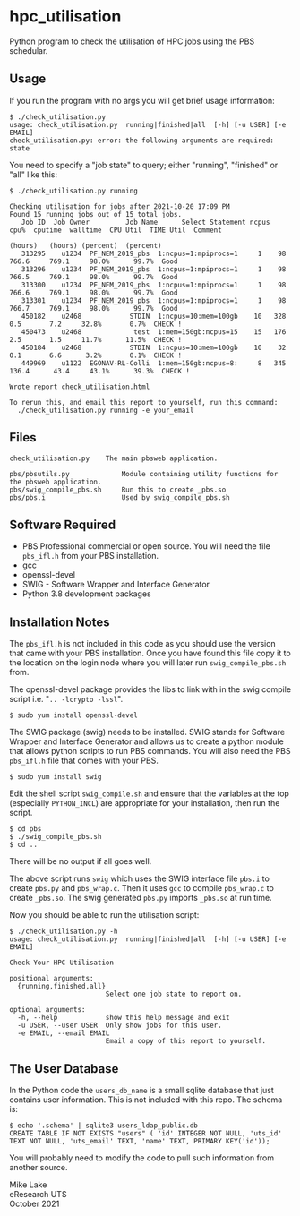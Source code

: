 # hpc_utilisation

Python program to check the utilisation of HPC jobs using the PBS schedular.

## Usage

If you run the program with no args you will get brief usage information:

    $ ./check_utilisation.py 
    usage: check_utilisation.py  running|finished|all  [-h] [-u USER] [-e EMAIL]
    check_utilisation.py: error: the following arguments are required: state

You need to specify a "job state" to query; either "running", "finished" or "all" 
like this:

    $ ./check_utilisation.py running
    
    Checking utilisation for jobs after 2021-10-20 17:09 PM
    Found 15 running jobs out of 15 total jobs.
       Job ID  Job Owner         Job Name      Select Statement ncpus  cpu%  cputime  walltime  CPU Util  TIME Util  Comment
                                                                             (hours)   (hours) (percent)  (percent)         
       313295    u1234  PF_NEM_2019_pbs  1:ncpus=1:mpiprocs=1     1    98    766.6     769.1     98.0%      99.7%  Good
       313296    u1234  PF_NEM_2019_pbs  1:ncpus=1:mpiprocs=1     1    98    766.5     769.1     98.0%      99.7%  Good
       313300    u1234  PF_NEM_2019_pbs  1:ncpus=1:mpiprocs=1     1    98    766.6     769.1     98.0%      99.7%  Good
       313301    u1234  PF_NEM_2019_pbs  1:ncpus=1:mpiprocs=1     1    98    766.7     769.1     98.0%      99.7%  Good
       450182    u2468            STDIN  1:ncpus=10:mem=100gb    10   328      0.5       7.2     32.8%       0.7%  CHECK !
       450473    u2468             test  1:mem=150gb:ncpus=15    15   176      2.5       1.5     11.7%      11.5%  CHECK !
       450184    u2468            STDIN  1:ncpus=10:mem=100gb    10    32      0.1       6.6      3.2%       0.1%  CHECK !
       449969    u1122  EGONAV-RL-Colli  1:mem=150gb:ncpus=8:     8   345    136.4      43.4     43.1%      39.3%  CHECK !
    
    Wrote report check_utilisation.html 
    
    To rerun this, and email this report to yourself, run this command:
      ./check_utilisation.py running -e your_email



## Files

    check_utilisation.py    The main pbsweb application.
    
    pbs/pbsutils.py             Module containing utility functions for the pbsweb application.
    pbs/swig_compile_pbs.sh     Run this to create _pbs.so
    pbs/pbs.i                   Used by swig_compile_pbs.sh

## Software Required

* PBS Professional commercial or open source. 
  You will need the file `pbs_ifl.h` from your PBS installation.
* gcc
* openssl-devel
* SWIG - Software Wrapper and Interface Generator
* Python 3.8 development packages

## Installation Notes

The `pbs_ifl.h` is not included in this code as you should use the version that
came with your PBS installation. 
Once you have found this file copy it to the location on the login
node where you will later run `swig_compile_pbs.sh` from.

The openssl-devel package provides the libs to link with in the swig compile script 
i.e. "`.. -lcrypto -lssl`".

    $ sudo yum install openssl-devel

The SWIG package (swig) needs to be installed. 
SWIG stands for Software Wrapper and Interface Generator and allows us to 
create a python module that allows python scripts to run PBS commands.
You will also need the PBS `pbs_ifl.h` file that comes with your PBS. 

    $ sudo yum install swig

Edit the shell script `swig_compile.sh` and ensure that the variables at the
top (especially `PYTHON_INCL`) are appropriate for your installation, then run the script. 

    $ cd pbs
    $ ./swig_compile_pbs.sh
    $ cd ..

There will be no output if all goes well.

The above script runs `swig` which uses the SWIG interface file `pbs.i` to
create `pbs.py` and `pbs_wrap.c`. Then it uses `gcc` to compile `pbs_wrap.c` 
to create `_pbs.so`. The swig generated `pbs.py` imports `_pbs.so` at run time.

Now you should be able to run the utilisation script:

    $ ./check_utilisation.py -h
    usage: check_utilisation.py  running|finished|all  [-h] [-u USER] [-e EMAIL]
    
    Check Your HPC Utilisation
    
    positional arguments:
      {running,finished,all}
                            Select one job state to report on.
    
    optional arguments:
      -h, --help            show this help message and exit
      -u USER, --user USER  Only show jobs for this user.
      -e EMAIL, --email EMAIL
                            Email a copy of this report to yourself.

## The User Database

In the Python code the `users_db_name` is a small sqlite database that just contains user information.
This is not included with this repo. The schema is:

    $ echo '.schema' | sqlite3 users_ldap_public.db
    CREATE TABLE IF NOT EXISTS "users" ( 'id' INTEGER NOT NULL, 'uts_id' TEXT NOT NULL, 'uts_email' TEXT, 'name' TEXT, PRIMARY KEY('id'));

You will probably need to modify the code to pull such information from another source.

Mike Lake        
eResearch UTS     
October 2021
